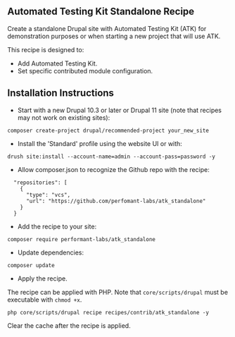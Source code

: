## Automated Testing Kit Standalone Recipe
Create a standalone Drupal site with Automated Testing Kit (ATK) for demonstration purposes
or when starting a new project that will use ATK.

This recipe is designed to:
- Add Automated Testing Kit.
- Set specific contributed module configuration.

## Installation Instructions

- Start with a new Drupal 10.3 or later or Drupal 11 site (note that recipes may not work
  on existing sites):
```
composer create-project drupal/recommended-project your_new_site
```
- Install the 'Standard' profile using the website UI or with:
```
drush site:install --account-name=admin --account-pass=password -y
```
- Allow composer.json to recognize the Github repo with the recipe:
```
  "repositories": [
    {
      "type": "vcs",
      "url": "https://github.com/perfomant-labs/atk_standalone"
    }
  }
```
- Add the recipe to your site:
```
composer require performant-labs/atk_standalone
```
- Update dependencies:
```
composer update
```

- Apply the recipe.

The recipe can be applied with PHP. Note that `core/scripts/drupal` must be
executable with `chmod +x`.

```shell
php core/scripts/drupal recipe recipes/contrib/atk_standalone -y
```

Clear the cache after the recipe is applied.
